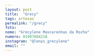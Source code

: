 ```yaml
---
layout: post
title:  "Grecy"
tags: artesas
permalink: "/grecy"
foto: 
nome: "Grecylene Mascarenhas da Rocha"
numero: 81997884218
instagram: "@lenys_grecylene"
email: ""
---
```



  
